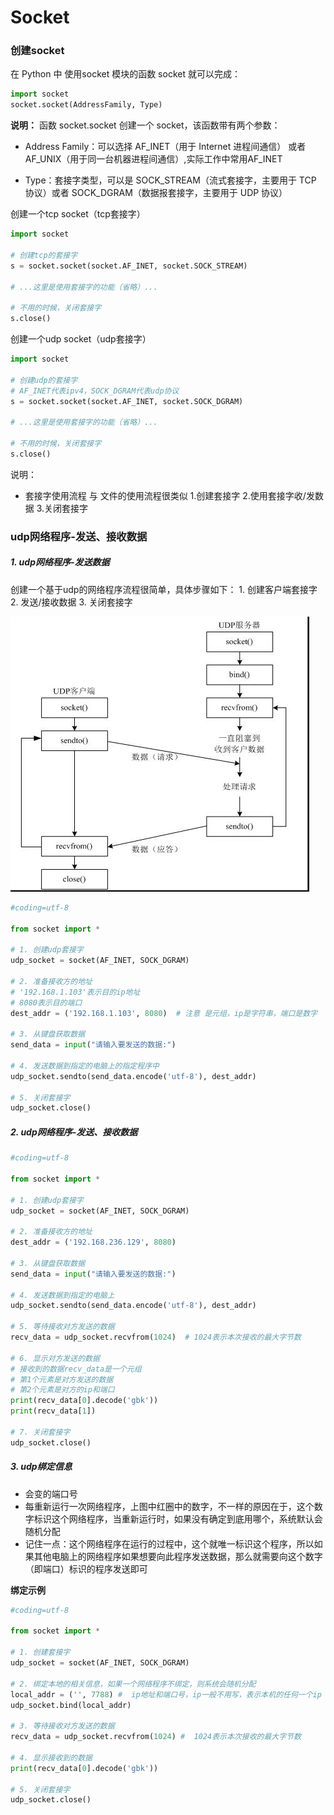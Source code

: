 # Socket

### 创建socket

在 Python 中 使用socket 模块的函数 socket 就可以完成：

```python
import socket
socket.socket(AddressFamily, Type)
```

**说明：**
函数 socket.socket 创建一个 socket，该函数带有两个参数：

* Address Family：可以选择 AF_INET（用于 Internet 进程间通信） 或者 AF_UNIX（用于同一台机器进程间通信）,实际工作中常用AF_INET

* Type：套接字类型，可以是 SOCK_STREAM（流式套接字，主要用于 TCP 协议）或者 SOCK_DGRAM（数据报套接字，主要用于 UDP 协议）

创建一个tcp socket（tcp套接字）

```python
import socket

# 创建tcp的套接字
s = socket.socket(socket.AF_INET, socket.SOCK_STREAM)

# ...这里是使用套接字的功能（省略）...

# 不用的时候，关闭套接字
s.close()
```

创建一个udp socket（udp套接字）

```python
import socket

# 创建udp的套接字
# AF_INET代表ipv4，SOCK_DGRAM代表udp协议
s = socket.socket(socket.AF_INET, socket.SOCK_DGRAM)

# ...这里是使用套接字的功能（省略）...

# 不用的时候，关闭套接字
s.close()
```

说明：

* 套接字使用流程 与 文件的使用流程很类似
    1.创建套接字
    2.使用套接字收/发数据
    3.关闭套接字

### udp网络程序-发送、接收数据

##### 1. udp网络程序-发送数据

创建一个基于udp的网络程序流程很简单，具体步骤如下：
    1. 创建客户端套接字
    2. 发送/接收数据
    3. 关闭套接字

![avatar](https://github.com/BruceSniper/MarkdownFiles/raw/master/Python/Socket网络编程/img/1.jpg)

```python
#coding=utf-8

from socket import *

# 1. 创建udp套接字
udp_socket = socket(AF_INET, SOCK_DGRAM)

# 2. 准备接收方的地址
# '192.168.1.103'表示目的ip地址
# 8080表示目的端口
dest_addr = ('192.168.1.103', 8080)  # 注意 是元组，ip是字符串，端口是数字

# 3. 从键盘获取数据
send_data = input("请输入要发送的数据:")

# 4. 发送数据到指定的电脑上的指定程序中
udp_socket.sendto(send_data.encode('utf-8'), dest_addr)

# 5. 关闭套接字
udp_socket.close()
```

##### 2. udp网络程序-发送、接收数据

```python
#coding=utf-8

from socket import *

# 1. 创建udp套接字
udp_socket = socket(AF_INET, SOCK_DGRAM)

# 2. 准备接收方的地址
dest_addr = ('192.168.236.129', 8080)

# 3. 从键盘获取数据
send_data = input("请输入要发送的数据:")

# 4. 发送数据到指定的电脑上
udp_socket.sendto(send_data.encode('utf-8'), dest_addr)

# 5. 等待接收对方发送的数据
recv_data = udp_socket.recvfrom(1024)  # 1024表示本次接收的最大字节数

# 6. 显示对方发送的数据
# 接收到的数据recv_data是一个元组
# 第1个元素是对方发送的数据
# 第2个元素是对方的ip和端口
print(recv_data[0].decode('gbk'))
print(recv_data[1])

# 7. 关闭套接字
udp_socket.close()
```

##### 3. udp绑定信息

* 会变的端口号
* 每重新运行一次网络程序，上图中红圈中的数字，不一样的原因在于，这个数字标识这个网络程序，当重新运行时，如果没有确定到底用哪个，系统默认会随机分配
* 记住一点：这个网络程序在运行的过程中，这个就唯一标识这个程序，所以如果其他电脑上的网络程序如果想要向此程序发送数据，那么就需要向这个数字（即端口）标识的程序发送即可

**绑定示例**

```python
#coding=utf-8

from socket import *

# 1. 创建套接字
udp_socket = socket(AF_INET, SOCK_DGRAM)

# 2. 绑定本地的相关信息，如果一个网络程序不绑定，则系统会随机分配
local_addr = ('', 7788) #  ip地址和端口号，ip一般不用写，表示本机的任何一个ip
udp_socket.bind(local_addr)

# 3. 等待接收对方发送的数据
recv_data = udp_socket.recvfrom(1024) #  1024表示本次接收的最大字节数

# 4. 显示接收到的数据
print(recv_data[0].decode('gbk'))

# 5. 关闭套接字
udp_socket.close()
```

